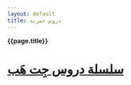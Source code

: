 ```yaml
---
layout: default
title: دروس حصرية
---
```

**{{page.title}}**

# [سلسلة دروس جِت هَب](github/intro)

